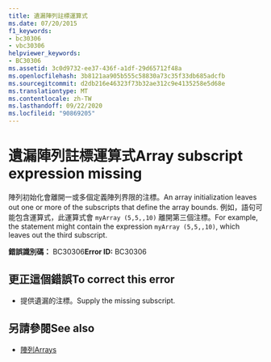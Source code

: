 ```yaml
---
title: 遺漏陣列註標運算式
ms.date: 07/20/2015
f1_keywords:
- bc30306
- vbc30306
helpviewer_keywords:
- BC30306
ms.assetid: 3c0d9732-ee37-436f-a1df-29d65712f48a
ms.openlocfilehash: 3b8121aa905b555c58830a73c35f33db685adcfb
ms.sourcegitcommit: d2db216e46323f73b32ae312c9e4135258e5d68e
ms.translationtype: MT
ms.contentlocale: zh-TW
ms.lasthandoff: 09/22/2020
ms.locfileid: "90869205"
---
```

# <a name="array-subscript-expression-missing"></a><span data-ttu-id="da4ea-102">遺漏陣列註標運算式</span><span class="sxs-lookup"><span data-stu-id="da4ea-102">Array subscript expression missing</span></span>

<span data-ttu-id="da4ea-103">陣列初始化會離開一或多個定義陣列界限的注標。</span><span class="sxs-lookup"><span data-stu-id="da4ea-103">An array initialization leaves out one or more of the subscripts that define the array bounds.</span></span> <span data-ttu-id="da4ea-104">例如，語句可能包含運算式，此運算式會 `myArray (5,5,,10)` 離開第三個注標。</span><span class="sxs-lookup"><span data-stu-id="da4ea-104">For example, the statement might contain the expression `myArray (5,5,,10)`, which leaves out the third subscript.</span></span>  
  
 <span data-ttu-id="da4ea-105">**錯誤識別碼：** BC30306</span><span class="sxs-lookup"><span data-stu-id="da4ea-105">**Error ID:** BC30306</span></span>  
  
## <a name="to-correct-this-error"></a><span data-ttu-id="da4ea-106">更正這個錯誤</span><span class="sxs-lookup"><span data-stu-id="da4ea-106">To correct this error</span></span>  
  
- <span data-ttu-id="da4ea-107">提供遺漏的注標。</span><span class="sxs-lookup"><span data-stu-id="da4ea-107">Supply the missing subscript.</span></span>  
  
## <a name="see-also"></a><span data-ttu-id="da4ea-108">另請參閱</span><span class="sxs-lookup"><span data-stu-id="da4ea-108">See also</span></span>

- [<span data-ttu-id="da4ea-109">陣列</span><span class="sxs-lookup"><span data-stu-id="da4ea-109">Arrays</span></span>](../../programming-guide/language-features/arrays/index.md)
